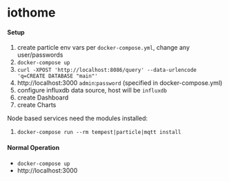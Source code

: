 
# iothome

#### Setup

1. create particle env vars per `docker-compose.yml`, change any user/passwords
1. `docker-compose up`
1. `curl -XPOST 'http://localhost:8086/query' --data-urlencode 'q=CREATE DATABASE "main"'`
1. http://localhost:3000 `admin`:`password` (specified in docker-compose.yml)
1. configure influxdb data source, host will be `influxdb`
1. create Dashboard
1. create Charts

Node based services need the modules installed:

1. `docker-compose run --rm tempest|particle|mqtt install`

#### Normal Operation

* `docker-compose up`
* http://localhost:3000
